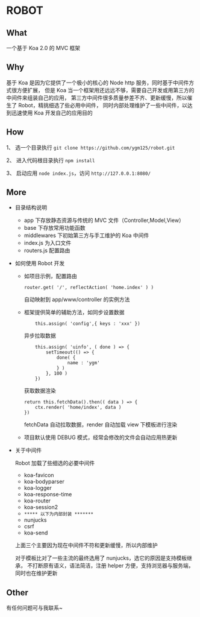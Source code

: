 ROBOT
========

## What

一个基于 Koa 2.0 的 MVC 框架

## Why

基于 Koa 是因为它提供了一个极小的核心的 Node http 服务，同时基于中间件方式很方便扩展，
但是 Koa 当一个框架用还远远不够，需要自己开发或用第三方的中间件来组装自己的应用，
第三方中间件很多质量参差不齐、更新缓慢，所以催生了 Robot，精挑细选了些必用中间件，
同时内部处理维护了一些中间件，以达到迅速使用 Koa 开发自己的应用目的

## How

1、 选一个目录执行 `git clone https://github.com/ygm125/robot.git`

2、 进入代码根目录执行 `npm install`

3、 启动应用 `node index.js`，访问 `http://127.0.0.1:8080/`

## More

- 目录结构说明

    - app 下存放静态资源与传统的 MVC 文件（Controller,Model,View）
    - base 下存放常用功能函数
    - middlewares 下初始第三方与手工维护的 Koa 中间件
    - index.js 为入口文件
    - routers.js 配置路由

- 如何使用 Robot 开发

    - 如项目示例，配置路由 
        ```
        router.get( '/', reflectAction( 'home.index' ) )
        ```
        自动映射到 app/www/controller 的实例方法

    - 框架提供简单的辅助方法，如同步设置数据 
        ```
            this.assign( 'config',{ keys : 'xxx' })
        ```

        异步拉取数据
        ```
            this.assign( 'uinfo', ( done ) => {
                setTimeout(() => {
                    done( {
                        name : 'ygm'
                    } )
                }, 100 )
            })
        ```

        获取数据渲染
        ```
        return this.fetchData().then(( data ) => {
            ctx.render( 'home/index', data )
        })
        ```

        fetchData 自动拉取数据，render 自动加载 view 下模板进行渲染

    - 项目默认使用 DEBUG 模式，经常会修改的文件会自动应用热更新

- 关于中间件

    Robot 加载了些细选的必要中间件

    - koa-favicon
    - koa-bodyparser
    - koa-logger
    - koa-response-time
    - koa-router
    - koa-session2
    - `***** 以下为内部封装 *******`
    - nunjucks
    - csrf
    - koa-send

    上面三个主要因为现在中间件不符和更新缓慢，所以内部维护

    对于模板比对了一些主流的最终选用了 nunjucks，选它的原因是支持模板继承，
    不打断原有语义，语法简洁，注册 helper 方便，支持浏览器与服务端，同时也在维护更新

## Other

 有任何问题可与我联系~

